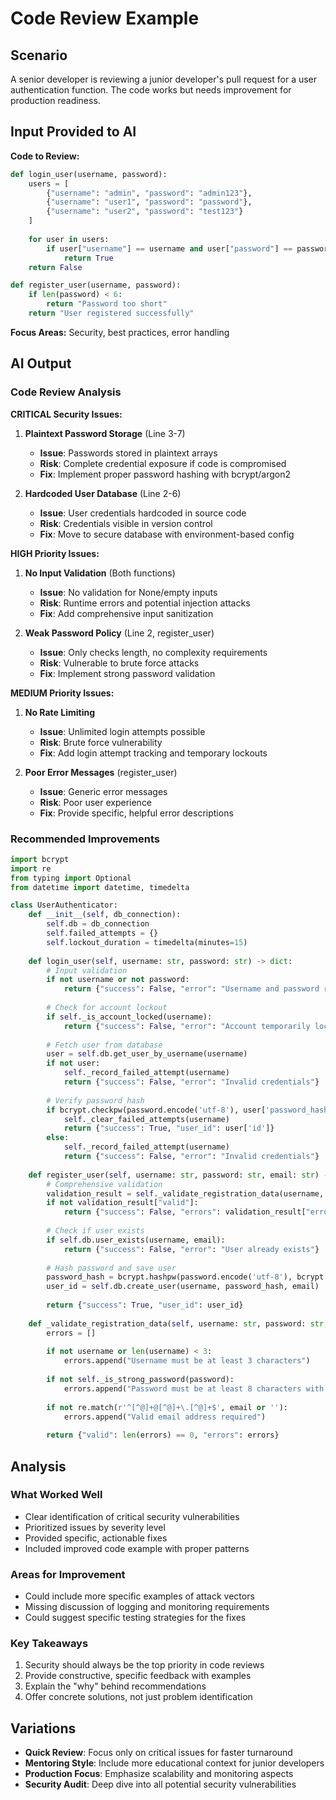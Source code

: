 # Code Review Example

## Scenario

A senior developer is reviewing a junior developer's pull request for a user authentication function. The code works but needs improvement for production readiness.

## Input Provided to AI

**Code to Review:**

```python
def login_user(username, password):
    users = [
        {"username": "admin", "password": "admin123"},
        {"username": "user1", "password": "password"},
        {"username": "user2", "password": "test123"}
    ]
    
    for user in users:
        if user["username"] == username and user["password"] == password:
            return True
    return False

def register_user(username, password):
    if len(password) < 6:
        return "Password too short"
    return "User registered successfully"
```

**Focus Areas:** Security, best practices, error handling

## AI Output

### Code Review Analysis

**CRITICAL Security Issues:**

1. **Plaintext Password Storage** (Line 3-7)
   - **Issue**: Passwords stored in plaintext arrays
   - **Risk**: Complete credential exposure if code is compromised
   - **Fix**: Implement proper password hashing with bcrypt/argon2

2. **Hardcoded User Database** (Line 2-6)
   - **Issue**: User credentials hardcoded in source code
   - **Risk**: Credentials visible in version control
   - **Fix**: Move to secure database with environment-based config

**HIGH Priority Issues:**

1. **No Input Validation** (Both functions)
   - **Issue**: No validation for None/empty inputs
   - **Risk**: Runtime errors and potential injection attacks
   - **Fix**: Add comprehensive input sanitization

2. **Weak Password Policy** (Line 2, register_user)
   - **Issue**: Only checks length, no complexity requirements
   - **Risk**: Vulnerable to brute force attacks
   - **Fix**: Implement strong password validation

**MEDIUM Priority Issues:**

1. **No Rate Limiting**
   - **Issue**: Unlimited login attempts possible
   - **Risk**: Brute force vulnerability
   - **Fix**: Add login attempt tracking and temporary lockouts

2. **Poor Error Messages** (register_user)
   - **Issue**: Generic error messages
   - **Risk**: Poor user experience
   - **Fix**: Provide specific, helpful error descriptions

### Recommended Improvements

```python
import bcrypt
import re
from typing import Optional
from datetime import datetime, timedelta

class UserAuthenticator:
    def __init__(self, db_connection):
        self.db = db_connection
        self.failed_attempts = {}
        self.lockout_duration = timedelta(minutes=15)
    
    def login_user(self, username: str, password: str) -> dict:
        # Input validation
        if not username or not password:
            return {"success": False, "error": "Username and password required"}
        
        # Check for account lockout
        if self._is_account_locked(username):
            return {"success": False, "error": "Account temporarily locked"}
        
        # Fetch user from database
        user = self.db.get_user_by_username(username)
        if not user:
            self._record_failed_attempt(username)
            return {"success": False, "error": "Invalid credentials"}
        
        # Verify password hash
        if bcrypt.checkpw(password.encode('utf-8'), user['password_hash']):
            self._clear_failed_attempts(username)
            return {"success": True, "user_id": user['id']}
        else:
            self._record_failed_attempt(username)
            return {"success": False, "error": "Invalid credentials"}
    
    def register_user(self, username: str, password: str, email: str) -> dict:
        # Comprehensive validation
        validation_result = self._validate_registration_data(username, password, email)
        if not validation_result["valid"]:
            return {"success": False, "errors": validation_result["errors"]}
        
        # Check if user exists
        if self.db.user_exists(username, email):
            return {"success": False, "error": "User already exists"}
        
        # Hash password and save user
        password_hash = bcrypt.hashpw(password.encode('utf-8'), bcrypt.gensalt())
        user_id = self.db.create_user(username, password_hash, email)
        
        return {"success": True, "user_id": user_id}
    
    def _validate_registration_data(self, username: str, password: str, email: str) -> dict:
        errors = []
        
        if not username or len(username) < 3:
            errors.append("Username must be at least 3 characters")
        
        if not self._is_strong_password(password):
            errors.append("Password must be at least 8 characters with uppercase, lowercase, number, and special character")
        
        if not re.match(r'^[^@]+@[^@]+\.[^@]+$', email or ''):
            errors.append("Valid email address required")
        
        return {"valid": len(errors) == 0, "errors": errors}
```

## Analysis

### What Worked Well

- Clear identification of critical security vulnerabilities
- Prioritized issues by severity level
- Provided specific, actionable fixes
- Included improved code example with proper patterns

### Areas for Improvement

- Could include more specific examples of attack vectors
- Missing discussion of logging and monitoring requirements
- Could suggest specific testing strategies for the fixes

### Key Takeaways

1. Security should always be the top priority in code reviews
2. Provide constructive, specific feedback with examples
3. Explain the "why" behind recommendations
4. Offer concrete solutions, not just problem identification

## Variations

- **Quick Review**: Focus only on critical issues for faster turnaround
- **Mentoring Style**: Include more educational context for junior developers
- **Production Focus**: Emphasize scalability and monitoring aspects
- **Security Audit**: Deep dive into all potential security vulnerabilities

